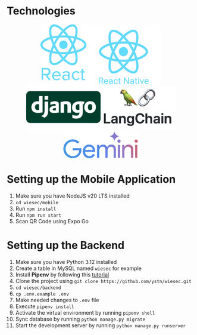 # Technologies
<!-- - ReactJS
- React Native
- Django
- Langchain
- Gemini -->
<div style="display: flex; flex-direction: row; flex-wrap: wrap; align-items-center; justify-content: center;">
    <img alt="ReactJS" src="assets/React-Logo.png" style="height:150px; object-fit: contain" />
    <img alt="ReactJS" src="assets/React-Native-Logo.svg" style="width:200px; object-fit: contain" />
    <img alt="Django" src="assets/Django-Logo.png" style="width:200px; object-fit: contain" />
    <img alt="Langchain" src="assets/Langchain-Logo.png" style="width:200px; object-fit: contain" />
    <img alt="Gemini" src="assets/Gemini-Logo.png" style="width:200px; object-fit: contain" />
</div>

# Setting up the Mobile Application
1. Make sure you have NodeJS v20 LTS installed
2. `cd wiesec/mobile`
3. Run `npm install`
4. Run `npm run start`
5. Scan QR Code using Expo Go

# Setting up the Backend
1. Make sure you have Python 3.12 installed
2. Create a table in MySQL named `wiesec` for example
3. Install **Pipenv** by following this [tutorial](https://pipenv.pypa.io/en/latest/installation.html)
4. Clone the project using `git clone https://github.com/ystn/wiesec.git`
4. `cd wiesec/backend`
5. `cp .env.example .env`
6. Make needed changes to `.env` file
7. Execute `pipenv install`
8. Activate the virtual environment by running `pipenv shell`
9. Sync database by running `python manage.py migrate`
10. Start the development server by running `python manage.py runserver`